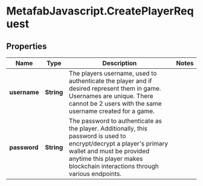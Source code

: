 # MetafabJavascript.CreatePlayerRequest

## Properties

Name | Type | Description | Notes
------------ | ------------- | ------------- | -------------
**username** | **String** | The players username, used to authenticate the player and if desired represent them in game. Usernames are unique. There cannot be 2 users with the same username created for a game. | 
**password** | **String** | The password to authenticate as the player. Additionally, this password is used to encrypt/decrypt a player&#39;s primary wallet and must be provided anytime this player makes blockchain interactions through various endpoints. | 


